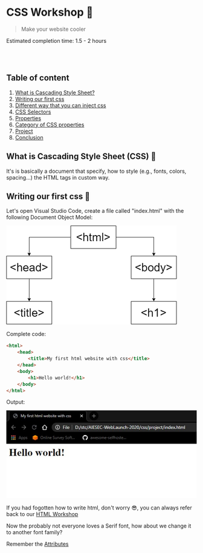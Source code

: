 # CSS Workshop 🎨
> Make your website cooler

Estimated completion time: 1.5 - 2 hours

<br>
<br>

## Table of content <a name="table"></a>

1. [What is Cascading Style Sheet?](#what)
2. [Writing our first css](#firstcss)
3. [Different way that you can inject css](#ways)
4. [CSS Selectors](#selectors)
5. [Properties](#properties)
6. [Category of CSS properties](#category)
7. [Project](#project)
8. [Conclusion](#conclusion)

## What is Cascading Style Sheet (CSS) 🤔<a name="what"></a>

It's is basically a document that specify, how to style (e.g., fonts, colors, spacing...) the HTML tags in custom way.

## Writing our first css 💪 <a name="firstcss"></a>

Let's open Visual Studio Code, create a file called "index.html" with the following Document Object Model:

![firstcss-1](/css/assets/firstcss-1.png)

Complete code:

```html
<html>
    <head>
        <title>My first html website with css</title>
    </head>
    <body>
        <h1>Hello world!</h1>
    </body>
</html>
```

Output:

![firstcss-2](/css/assets/firstcss-2.jpg)

If you had fogotten how to write html, don't worry 😎, you can always refer back to our [HTML Workshop](/html)

Now the probably not everyone loves a Serif font, how about we change it to another font family?

Remember the [Attributes](/html#attributes)